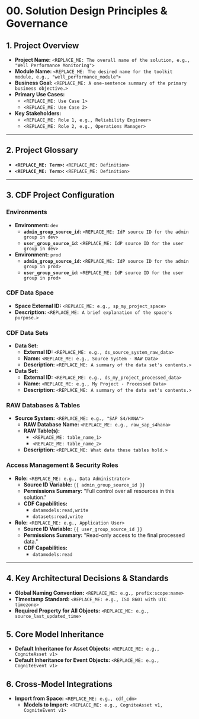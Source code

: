 # 00. Solution Design Principles & Governance

<!--
This document captures the highest-level decisions for the solution.
As the Solution Architect, your goal is to fill in all placeholders.
The AI will use this document to generate the foundational configuration.
-->

## 1. Project Overview

- **Project Name:**
  `<REPLACE_ME: The overall name of the solution, e.g., "Well Performance Monitoring">`
- **Module Name:**
  `<REPLACE_ME: The desired name for the toolkit module, e.g., "well_performance_module">`
- **Business Goal:**
  `<REPLACE_ME: A one-sentence summary of the primary business objective.>`
- **Primary Use Cases:**
  - `<REPLACE_ME: Use Case 1>`
  - `<REPLACE_ME: Use Case 2>`
- **Key Stakeholders:**
  - `<REPLACE_ME: Role 1, e.g., Reliability Engineer>`
  - `<REPLACE_ME: Role 2, e.g., Operations Manager>`

______________________________________________________________________

## 2. Project Glossary

<!-- Add all key business terms, acronyms, and abbreviations here to ensure clarity. -->

- **`<REPLACE_ME: Term>`:** `<REPLACE_ME: Definition>`
- **`<REPLACE_ME: Term>`:** `<REPLACE_ME: Definition>`

______________________________________________________________________

## 3. CDF Project Configuration

### Environments

<!--
Define the different environments for your project (e.g., dev, test, prod).
For each environment, provide the source ID for each security group.
A source ID is the unique identifier from your Identity Provider (e.g., an Azure AD group object ID).
The AI will use these to create `config.[env].yaml` files.
-->

- **Environment:** `dev`
  - **`admin_group_source_id`:**
    `<REPLACE_ME: IdP source ID for the admin group in dev>`
  - **`user_group_source_id`:**
    `<REPLACE_ME: IdP source ID for the user group in dev>`
- **Environment:** `prod`
  - **`admin_group_source_id`:**
    `<REPLACE_ME: IdP source ID for the admin group in prod>`
  - **`user_group_source_id`:**
    `<REPLACE_ME: IdP source ID for the user group in prod>`

### CDF Data Space

<!-- A space is the top-level container for data models in CDF. -->

- **Space External ID:** `<REPLACE_ME: e.g., sp_my_project_space>`
- **Description:** `<REPLACE_ME: A brief explanation of the space's purpose.>`

### CDF Data Sets

<!-- Define each data set required. Data sets group data from a common source. -->

- **Data Set:**
  - **External ID:** `<REPLACE_ME: e.g., ds_source_system_raw_data>`
  - **Name:** `<REPLACE_ME: e.g., Source System - RAW Data>`
  - **Description:** `<REPLACE_ME: A summary of the data set's contents.>`
- **Data Set:**
  - **External ID:** `<REPLACE_ME: e.g., ds_my_project_processed_data>`
  - **Name:** `<REPLACE_ME: e.g., My Project - Processed Data>`
  - **Description:** `<REPLACE_ME: A summary of the data set's contents.>`

### RAW Databases & Tables

<!-- Define each source system that will provide data to CDF RAW. -->

- **Source System:** `<REPLACE_ME: e.g., "SAP S4/HANA">`
  - **RAW Database Name:** `<REPLACE_ME: e.g., raw_sap_s4hana>`
  - **RAW Table(s):**
    - `<REPLACE_ME: table_name_1>`
    - `<REPLACE_ME: table_name_2>`
  - **Description:** `<REPLACE_ME: What data these tables hold.>`

### Access Management & Security Roles

<!-- Define the access roles needed for this solution. -->

- **Role:** `<REPLACE_ME: e.g., Data Administrator>`
  - **Source ID Variable:** `{{ admin_group_source_id }}`
        <!-- This MUST match a variable in the Environments section -->
  - **Permissions Summary:** "Full control over all resources in this solution."
  - **CDF Capabilities:** <!-- List the required permissions for this role -->
    - `datamodels:read,write`
    - `datasets:read,write`
- **Role:** `<REPLACE_ME: e.g., Application User>`
  - **Source ID Variable:** `{{ user_group_source_id }}`
        <!-- This MUST match a variable in the Environments section -->
  - **Permissions Summary:** "Read-only access to the final processed data."
  - **CDF Capabilities:** <!-- List the required permissions for this role -->
    - `datamodels:read`

______________________________________________________________________

## 4. Key Architectural Decisions & Standards

<!-- Document critical technical standards to be enforced by the AI. -->

- **Global Naming Convention:** `<REPLACE_ME: e.g., prefix:scope:name>`
- **Timestamp Standard:** `<REPLACE_ME: e.g., ISO 8601 with UTC timezone>`
- **Required Property for All Objects:**
  `<REPLACE_ME: e.g., source_last_updated_time>`

## 5. Core Model Inheritance

<!-- This section defines default inheritance for views, propagating to lower-tier templates. Why? Inheritance from Cognite Core (e.g., CogniteAsset) enables built-in features like hierarchy support and query optimization. -->

- **Default Inheritance for Asset Objects:**
  `<REPLACE_ME: e.g., CogniteAsset v1>`
- **Default Inheritance for Event Objects:**
  `<REPLACE_ME: e.g., CogniteEvent v1>`

## 6. Cross-Model Integrations

<!-- Specify external models to import for reuse. This allows referencing objects from other spaces/models, enabling modular designs. Example: Import Cognite Core for standard assets. -->

- **Import from Space:** `<REPLACE_ME: e.g., cdf_cdm>`
  - **Models to Import:** `<REPLACE_ME: e.g., CogniteAsset v1, CogniteEvent v1>`
